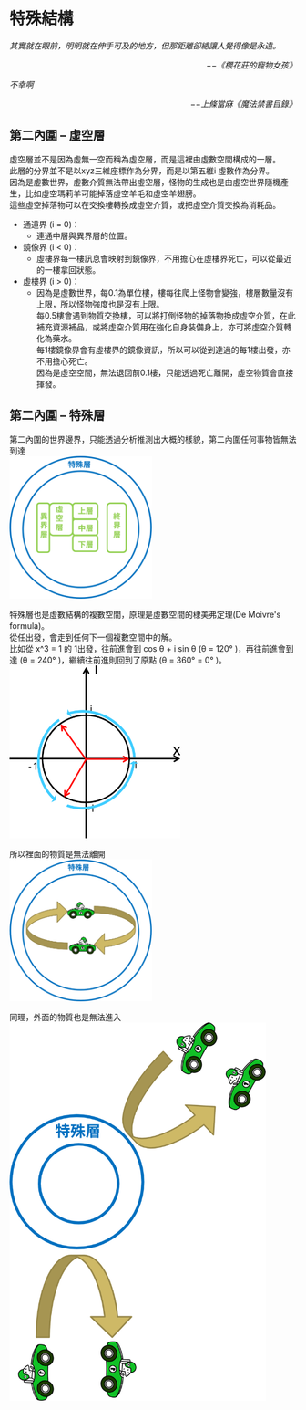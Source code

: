# 特殊結構

*其實就在眼前，明明就在伸手可及的地方，但那距離卻總讓人覺得像是永遠。*  
<p align="right"><i>−−《櫻花莊的寵物女孩》</i></p>

*不幸啊*  
<p align="right"><i>−−上條當麻《魔法禁書目錄》</i></p>

## 第二內圍 – 虛空層
虛空層並不是因為虛無一空而稱為虛空層，而是這裡由虛數空間構成的一層。  
此層的分界並不是以xyz三維座標作為分界，而是以第五維i 虛數作為分界。  
因為是虛數世界，虛數介質無法帶出虛空層，怪物的生成也是由虛空世界隨機產生，比如虛空瑪莉羊可能掉落虛空羊毛和虛空羊翅膀。  
這些虛空掉落物可以在交換樓轉換成虛空介質，或把虛空介質交換為消耗品。  

  * 通道界 (i = 0)：
    * 連通中層與異界層的位置。  
  * 鏡像界 (i < 0)：
    * 虛樓界每一樓訊息會映射到鏡像界，不用擔心在虛樓界死亡，可以從最近的一樓拿回狀態。  
  * 虛樓界 (i > 0)：
    * 因為是虛數世界，每0.1為單位樓，樓每往爬上怪物會變強，樓層數量沒有上限，所以怪物強度也是沒有上限。  
      每0.5樓會遇到物質交換樓，可以將打倒怪物的掉落物換成虛空介質，在此補充資源補品，或將虛空介質用在強化自身裝備身上，亦可將虛空介質轉化為藥水。  
      每1樓鏡像界會有虛樓界的鏡像資訊，所以可以從到達過的每1樓出發，亦不用擔心死亡。  
      因為是虛空空間，無法退回前0.1樓，只能透過死亡離開，虛空物質會直接揮發。  

## 第二內圍 – 特殊層
第二內圍的世界邊界，只能透過分析推測出大概的樣貌，第二內圍任何事物皆無法到達  
<img src="./Ch3/Peculiar-Boundary.svg" Width="250" />

特殊層也是虛數結構的複數空間，原理是虛數空間的棣美弗定理(De Moivre's formula)。  
從任出發，會走到任何下一個複數空間中的解。  
比如從 x^3 = 1 的 1出發，往前進會到 cos θ + i sin θ (θ = 120° )，再往前進會到達 (θ = 240° )，繼續往前進則回到了原點 (θ = 360° = 0° )。  
<img src="./Ch3/Peculiar-Formula.svg" Width="300" />

所以裡面的物質是無法離開  
<img src="./Ch3/Peculiar-Boundary1.svg" Width="250" />

同理，外面的物質也是無法進入  
<img src="./Ch3/Peculiar-Boundary2.svg" Width="450" />
